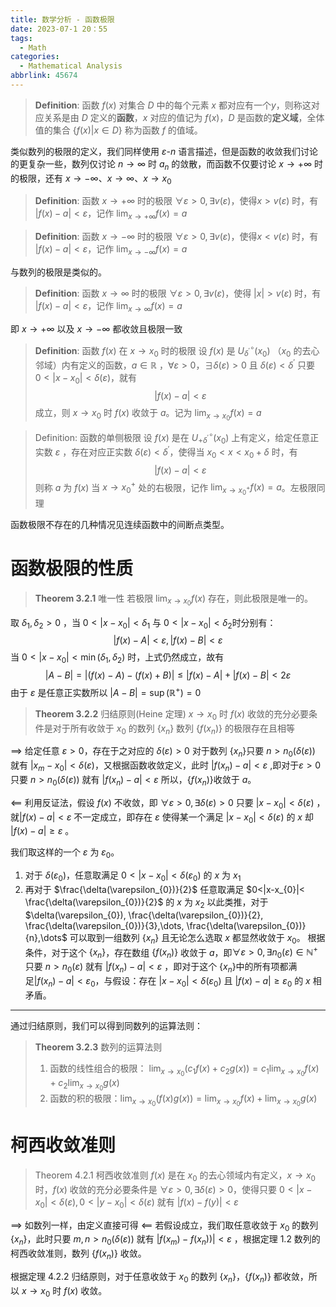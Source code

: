 ```yaml
---
title: 数学分析 - 函数极限
date: 2023-07-1 20：55
tags:
  - Math
categories:
  - Mathematical Analysis
abbrlink: 45674
---
```

> **Definition**: 函数 $f(x)$ 
> 对集合 $D$ 中的每个元素 $x$ 都对应有一个$y$，则称这对应关系是由 $D$ 定义的**函数**，$x$ 对应的值记为 $f(x)$，$D$ 是函数的**定义域**，全体值的集合 $\{ f(x)| x \in D\}$ 称为函数 $f$ 的值域。

类似数列的极限的定义，我们同样使用 $\varepsilon$-$n$ 语言描述，但是函数的收敛我们讨论的更复杂一些，数列仅讨论 $n\to \infty$ 时 $a_{n}$ 的敛散，而函数不仅要讨论 $x\to +\infty$ 时的极限，还有 $x\to -\infty$、$x\to \infty$、$x\to x_{0}$

> **Definition**: 函数 $x\to +\infty$ 时的极限
> $\forall \varepsilon>0,\exists  v(\varepsilon)$，使得$x>v(\varepsilon)$ 时，有 $|f(x)-a|<\varepsilon$，记作 $\lim_{ x \to +\infty }f(x)=a$

> **Definition**: 函数 $x\to -\infty$ 时的极限
> $\forall \varepsilon>0,\exists  v(\varepsilon)$，使得$x<v(\varepsilon)$ 时，有 $|f(x)-a|<\varepsilon$，记作 $\lim_{ x \to -\infty }f(x)=a$

与数列的极限是类似的。

> **Definition**: 函数 $x\to \infty$ 时的极限
> $\forall \varepsilon>0,\exists  v(\varepsilon)$，使得 $|x|>v(\varepsilon)$ 时，有 $|f(x)-a|<\varepsilon$，记作 $\lim_{ x \to \infty }f(x)=a$

即 $x\to +\infty$ 以及 $x\to-\infty$ 都收敛且极限一致

> **Definition**:  函数 $f(x)$ 在 $x\to x_{0}$ 时的极限
> 设 $f(x)$ 是 $U^\circ_{\delta^\prime}(x_{0})$ （$x_{0}$ 的去心邻域）内有定义的函数，$a \in \mathbb{R}$ ，$\forall \varepsilon>0$，$\exists  \delta(\varepsilon)>0$ 且 $\delta(\varepsilon)<\delta^\prime$ 只要 $0<|x-x_{0}|<\delta(\varepsilon)$，就有
> $$|f(x)-a|<\varepsilon$$ 成立，则 $x\to x_{0}$ 时 $f(x)$ 收敛于 $a$。记为 $\lim_{ x \to x_{0} }f(x)=a$

> Definition: 函数的单侧极限
> 设 $f(x)$ 是在 $U_{+\delta^\prime}^\circ(x_{0})$ 上有定义，给定任意正实数 $\varepsilon$ ，存在对应正实数 $\delta(\varepsilon)<\delta^\prime$，使得当 $x_{0}<x<x_{0}+\delta$ 时，有
> $$|f(x)-a|<\varepsilon$$
> 则称 $a$ 为 $f(x)$ 当 $x\to x_{0}^+$ 处的右极限，记作 $\lim_{ x \to x_{0}^+ }f(x)=a$。左极限同理

函数极限不存在的几种情况见连续函数中的间断点类型。
# 函数极限的性质
> **Theorem 3.2.1** 唯一性
> 若极限 $\lim_{ x \to x_{0} }f(x)$ 存在，则此极限是唯一的。

取 $\delta_{1},\delta_{2}>0$ ，当 $0<|x-x_{0}|<\delta_{1}$ 与 $0 < |x-x_{0}| <\delta_{2}$时分别有：
$$|f(x)-A|<\varepsilon,|f(x)-B|<\varepsilon$$
当 $0<|x-x_{0}|<\min(\delta_{1},\delta_{2})$ 时，上式仍然成立，故有
$$|A-B|=|(f(x)-A)-(f(x)+B)|\leq |f(x)-A|+|f(x)-B|<2 \varepsilon$$
由于 $\varepsilon$ 是任意正实数所以 $|A-B|=\sup(\mathbb{R}^+)=0$

> **Theorem 3.2.2** 归结原则(Heine 定理)
> $x\to x_{0}$ 时 $f(x)$ 收敛的充分必要条件是对于所有收敛于 $x_{0}$ 的数列 $\{x_{n}\}$ 数列 $\{ f(x_{n}) \}$ 的极限存在且相等

$\implies$
给定任意 $\varepsilon>0$，存在于之对应的 $\delta(\varepsilon)>0$ 对于数列 $\{ x_{n} \}$只要 $n>n_{0}(\delta(\varepsilon))$ 就有 $|x_{m}-x_{0}|<\delta(\varepsilon)$，又根据函数收敛定义，此时 $|f(x_{n})-a|<\varepsilon$  ,即对于$\varepsilon>0$只要 $n>n_{0}(\delta(\varepsilon))$ 就有 $|f(x_{n})-a|<\varepsilon$ 所以，$\{ f(x_{n}) \}$收敛于 $a$。

$\impliedby$
利用反证法，假设 $f(x)$ 不收敛，即 $\forall \varepsilon>0,\exists\delta(\varepsilon)>0$ 只要 $|x-x_{0}|<\delta(\varepsilon)$ ，就$|f(x)-a|<\varepsilon$ 不一定成立，即存在 $\varepsilon$ 使得某一个满足 $|x-x_{0}|<\delta(\varepsilon)$ 的 $x$ 却 $|f(x)-a|\geq\varepsilon$ 。

我们取这样的一个 $\varepsilon$ 为 $\varepsilon_{0}$。
1. 对于 $\delta(\varepsilon_{0})$，任意取满足 $0<|x-x_{0}|<\delta(\varepsilon_{0})$  的 $x$ 为 $x_{1}$
2. 再对于 $\frac{\delta(\varepsilon_{0})}{2}$ 任意取满足 $0<|x-x_{0}|< \frac{\delta(\varepsilon_{0})}{2}$  的 $x$ 为 $x_{2}$
以此类推，对于 $\delta(\varepsilon_{0}), \frac{\delta(\varepsilon_{0})}{2}, \frac{\delta(\varepsilon_{0})}{3},\dots, \frac{\delta(\varepsilon_{0})}{n},\dots$ 可以取到一组数列 $\{ x_{n} \}$ 且无论怎么选取 $x$ 都显然收敛于 $x_{0}$。
根据条件，对于这个 $\{ x_{n} \}$，存在数组 $\{ f(x_{n}) \}$ 收敛于 $a$，即$\forall \varepsilon>0,\exists n_{0}(\varepsilon)\in\mathbb{N}^+$ 只要 $n>n_{0}(\varepsilon)$ 就有 $|f(x_{n})-a|<\varepsilon$ ，即对于这个 $\{x_{n}\}$中的所有项都满足$|f(x_{n})-a|<\varepsilon_{0}$，与假设：存在 $|x-x_{0}|<\delta(\varepsilon_{0})$ 且 $|f(x)-a|\geq \varepsilon_{0}$ 的 $x$ 相矛盾。

---
通过归结原则，我们可以得到同数列的运算法则：
> **Theorem 3.2.3** 数列的运算法则
> 1. 函数的线性组合的极限： $\lim_{ x \to x_{0} }(c_{1}f(x)+c_{2}g(x))=c_{1}\lim_{ x \to x_{0} }f(x)+c_{2}\lim_{ x \to x_{0} }g(x)$
> 2. 函数的积的极限：$\lim_{ x \to x_{0} }(f(x)g(x))=\lim_{ x \to x_{0} }f(x)+\lim_{ x \to x_{0} }g(x)$
 
# 柯西收敛准则
> Theorem 4.2.1 柯西收敛准则
> $f(x)$ 是在 $x_{0}$ 的去心领域内有定义，$x\to x_{0}$ 时，$f(x)$ 收敛的充分必要条件是 $\forall \varepsilon>0,\exists \delta(\varepsilon)>0$，使得只要 $0<|x-x_{0}|<\delta(\varepsilon),0<|y-x_{0}|<\delta(\varepsilon)$ 就有 $|f(x)-f(y)|<\varepsilon$

$\implies$
如数列一样，由定义直接可得
$\impliedby$
若假设成立，我们取任意收敛于 $x_{0}$ 的数列 $\{x_{n}\}$，此时只要 $m,n>n_{0}(\delta(\varepsilon))$  就有 $|f(x_{m})-f(x_{n}))|<\varepsilon$ ，根据定理 1.2 数列的柯西收敛准则，数列 $\{ f(x_{n}) \}$ 收敛。

根据定理 4.2.2 归结原则，对于任意收敛于 $x_{0}$ 的数列 $\{x_{n}\}$，$\{ f(x_{n}) \}$  都收敛，所以 $x\to x_{0}$ 时 $f(x)$ 收敛。
